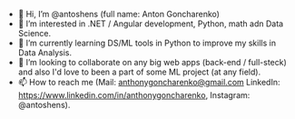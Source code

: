 - 👋 Hi, I’m @antoshens (full name: Anton Goncharenko)
- 👀 I’m interested in .NET / Angular development, Python, math adn Data Science.
- 🌱 I’m currently learning DS/ML tools in Python to improve my skills in Data Analysis.
- 💞️ I’m looking to collaborate on any big web apps (back-end / full-steck) and also I'd love to been a part of some ML project (at any field).
- 📫 How to reach me (Mail: anthonygoncharenko@gmail.com LinkedIn: https://www.linkedin.com/in/anthonygoncharenko,
      Instagram: @antoshens).

<!---
antoshens/antoshens is a ✨ special ✨ repository because its `README.md` (this file) appears on your GitHub profile.
You can click the Preview link to take a look at your changes.
--->
